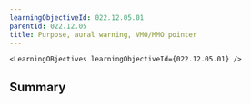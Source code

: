 ```yaml
---
learningObjectiveId: 022.12.05.01
parentId: 022.12.05
title: Purpose, aural warning, VMO/MMO pointer
---
```


```tsx eval
<LearningOBjectives learningObjectiveId={022.12.05.01} />
```

## Summary
